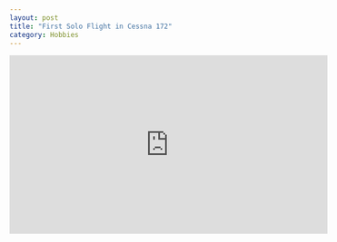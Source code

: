 ```yaml
---
layout: post
title: "First Solo Flight in Cessna 172"
category: Hobbies
---
```


<iframe width="560" height="315" src="https://www.youtube.com/watch?v=G8_sQt--4TE" frameborder="0" allowfullscreen></iframe>
